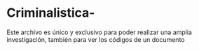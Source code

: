 # Criminalistica-
Este archivo es único y exclusivo para poder realizar una amplia investigación, también para ver los códigos de un documento 
